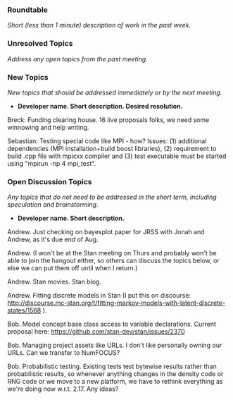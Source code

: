 ### Roundtable
_Short (less than 1 minute) description of work in the past week._


### Unresolved Topics
_Address any open topics from the past meeting._

### New Topics
_New topics that should be addressed immediately or by the next
meeting._

* __Developer name.  Short description.  Desired resolution.__

Breck: Funding clearing house. 16 live proposals folks, we need some winnowing and help writing. 

Sebastian: Testing special code like MPI - how? Issues: (1) additional dependencies (MPI installation+build boost libraries), (2) requirement to build .cpp file with mpicxx compiler and (3) test executable must be started using "mpirun -np 4 mpi_test".

### Open Discussion Topics
_Any topics that do not need to be addressed in the short term,
including speculation and brainstorming._

* __Developer name.  Short description.__

Andrew.  Just checking on bayesplot paper for JRSS with Jonah and Andrew, as it's due end of Aug.

Andrew.  (I won't be at the Stan meeting on Thurs and probably won't be able to join the hangout either, so others can discuss the topics below, or else we can put them off until when I return.)

Andrew.  Stan movies.  Stan blog.

Andrew.  Fitting discrete models in Stan (I put this on discourse:  http://discourse.mc-stan.org/t/fitting-markov-models-with-latent-discrete-states/1568 ).

Bob.  Model concept base class access to variable declarations.  Current proposal here:  https://github.com/stan-dev/stan/issues/2370

Bob.  Managing project assets like URLs.  I don't like personally owning our URLs.  Can we transfer to NumFOCUS? 

Bob.  Probabilistic testing.  Existing tests test bytewise results rather than probabilistic results, so whenever anything changes in the density code or RNG code or we move to a new platform, we have to rethink everything as we're doing now w.r.t. 2.17.  Any ideas? 